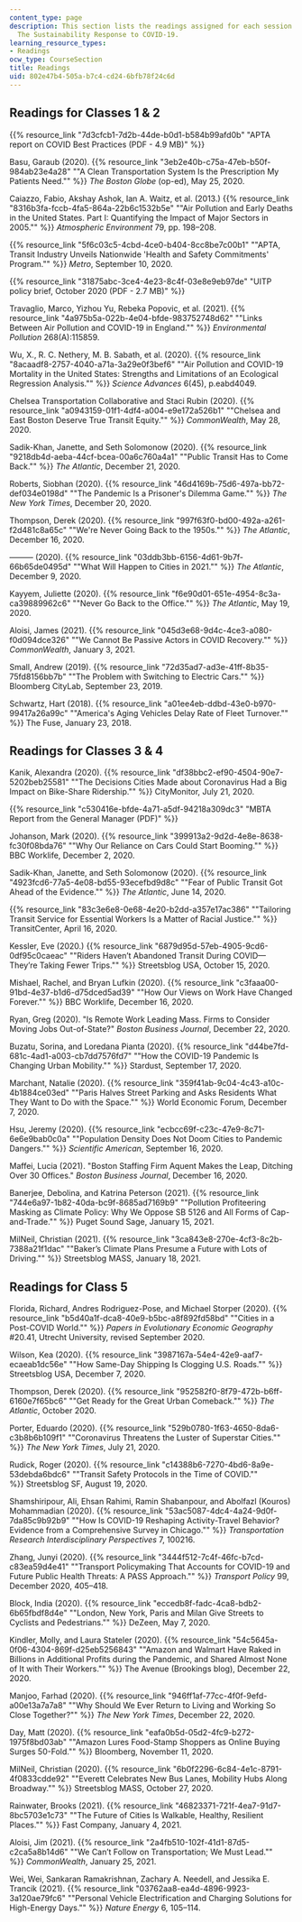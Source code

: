 ```yaml
---
content_type: page
description: This section lists the readings assigned for each session of 11.S955
  The Sustainability Response to COVID-19.
learning_resource_types:
- Readings
ocw_type: CourseSection
title: Readings
uid: 802e47b4-505a-b7c4-cd24-6bfb78f24c6d
---
```


Readings for Classes 1 & 2
--------------------------

{{% resource_link "7d3cfcb1-7d2b-44de-b0d1-b584b99afd0b" "APTA report on COVID Best Practices (PDF - 4.9 MB)" %}} 

Basu, Garaub (2020). {{% resource_link "3eb2e40b-c75a-47eb-b50f-984ab23e4a28" "\"A Clean Transportation System Is the Prescription My Patients Need.\"" %}} _The Boston Globe_ (op-ed), May 25, 2020.

Caiazzo, Fabio, Akshay Ashok, Ian A. Waitz, et al. (2013.) {{% resource_link "8316b3fa-fccb-4fa5-864a-22b6c1532b5e" "\"Air Pollution and Early Deaths in the United States. Part I: Quantifying the Impact of Major Sectors in 2005.\"" %}} _Atmospheric Environment_ 79, pp. 198–208.

{{% resource_link "5f6c03c5-4cbd-4ce0-b404-8cc8be7c00b1" "\"APTA, Transit Industry Unveils Nationwide 'Health and Safety Commitments' Program.\"" %}} _Metro_, September 10, 2020.

{{% resource_link "31875abc-3ce4-4e23-8c4f-03e8e9eb97de" "UITP policy brief, October 2020 (PDF - 2.7 MB)" %}}

Travaglio, Marco, Yizhou Yu, Rebeka Popovic, et al. (2021). {{% resource_link "4a975b5a-022b-4e04-bfde-983752748d62" "\"Links Between Air Pollution and COVID-19 in England.\"" %}} _Environmental Pollution_ 268(A):115859. 

Wu, X., R. C. Nethery, M. B. Sabath, et al. (2020). {{% resource_link "8acaadf8-2757-4040-a71a-3a29e0f3bef6" "\"Air Pollution and COVID-19 Mortality in the United States: Strengths and Limitations of an Ecological Regression Analysis.\"" %}} _Science Advances_ 6(45), p.eabd4049.

Chelsea Transportation Collaborative and Staci Rubin (2020). {{% resource_link "a0943159-01f1-4df4-a004-e9e172a526b1" "\"Chelsea and East Boston Deserve True Transit Equity.\"" %}} _CommonWealth_, May 28, 2020.

Sadik-Khan, Janette, and Seth Solomonow (2020). {{% resource_link "9218db4d-aeba-44cf-bcea-00a6c760a4a1" "\"Public Transit Has to Come Back.\"" %}} _The Atlantic_, December 21, 2020.

Roberts, Siobhan (2020). {{% resource_link "46d4169b-75d6-497a-bb72-def034e0198d" "\"The Pandemic Is a Prisoner's Dilemma Game.\"" %}} _The New York Times_, December 20, 2020.

Thompson, Derek (2020). {{% resource_link "997f63f0-bd00-492a-a261-f2d481c8a65c" "\"We're Never Going Back to the 1950s.\"" %}} _The Atlantic_, December 16, 2020.

——— (2020). {{% resource_link "03ddb3bb-6156-4d61-9b7f-66b65de0495d" "\"What Will Happen to Cities in 2021.\"" %}} _The Atlantic_, December 9, 2020.

Kayyem, Juliette (2020). {{% resource_link "f6e90d01-651e-4954-8c3a-ca39889962c6" "\"Never Go Back to the Office.\"" %}} _The Atlantic_, May 19, 2020.

Aloisi, James (2021). {{% resource_link "045d3e68-9d4c-4ce3-a080-f0d094dce326" "\"We Cannot Be Passive Actors in COVID Recovery.\"" %}} _CommonWealth_, January 3, 2021.

Small, Andrew (2019). {{% resource_link "72d35ad7-ad3e-41ff-8b35-75fd8156bb7b" "\"The Problem with Switching to Electric Cars.\"" %}} Bloomberg CityLab, September 23, 2019.

Schwartz, Hart (2018). {{% resource_link "a01ee4eb-ddbd-43e0-b970-99417a26a99c" "\"America's Aging Vehicles Delay Rate of Fleet Turnover.\"" %}} The Fuse, January 23, 2018.

Readings for Classes 3 & 4
--------------------------

Kanik, Alexandra (2020). {{% resource_link "df38bbc2-ef90-4504-90e7-5202beb25581" "\"The Decisions Cities Made about Coronavirus Had a Big Impact on Bike-Share Ridership.\"" %}} CityMonitor, July 21, 2020.

{{% resource_link "c530416e-bfde-4a71-a5df-94218a309dc3" "MBTA Report from the General Manager (PDF)" %}}

Johanson, Mark (2020). {{% resource_link "399913a2-9d2d-4e8e-8638-fc30f08bda76" "\"Why Our Reliance on Cars Could Start Booming.\"" %}} BBC Worklife, December 2, 2020.

Sadik-Khan, Janette, and Seth Solomonow (2020). {{% resource_link "4923fcd6-77a5-4e08-bd55-93ecefbd9d8c" "\"Fear of Public Transit Got Ahead of the Evidence.\"" %}} _The Atlantic_, June 14, 2020.

{{% resource_link "83c3e6e8-0e68-4e20-b2dd-a357e17ac386" "\"Tailoring Transit Service for Essential Workers Is a Matter of Racial Justice.\"" %}} TransitCenter, April 16, 2020.

Kessler, Eve (2020.) {{% resource_link "6879d95d-57eb-4905-9cd6-0df95c0caeac" "\"Riders Haven’t Abandoned Transit During COVID—They’re Taking Fewer Trips.\"" %}} Streetsblog USA, October 15, 2020.

Mishael, Rachel, and Bryan Lufkin (2020). {{% resource_link "c3faaa00-91bd-4e37-b1d6-d75dced5ad39" "\"How Our Views on Work Have Changed Forever.\"" %}} BBC Worklife, December 16, 2020.

Ryan, Greg (2020). "Is Remote Work Leading Mass. Firms to Consider Moving Jobs Out-of-State?" _Boston Business Journal_, December 22, 2020.

Buzatu, Sorina, and Loredana Pianta (2020). {{% resource_link "d44be7fd-681c-4ad1-a003-cb7dd7576fd7" "\"How the COVID-19 Pandemic Is Changing Urban Mobility.\"" %}} Stardust, September 17, 2020.

Marchant, Natalie (2020). {{% resource_link "359f41ab-9c04-4c43-a10c-4b1884ce03ed" "\"Paris Halves Street Parking and Asks Residents What They Want to Do with the Space.\"" %}} World Economic Forum, December 7, 2020.

Hsu, Jeremy (2020). {{% resource_link "ecbcc69f-c23c-47e9-8c71-6e6e9bab0c0a" "\"Population Density Does Not Doom Cities to Pandemic Dangers.\"" %}} _Scientific American_, September 16, 2020.

Maffei, Lucia (2021). "Boston Staffing Firm Aquent Makes the Leap, Ditching Over 30 Offices." _Boston Business Journal_, December 16, 2020.

Banerjee, Debolina, and Katrina Peterson (2021). {{% resource_link "744e6a97-1b82-40da-bc9f-8685ad7169b9" "\"Pollution Profiteering Masking as Climate Policy: Why We Oppose SB 5126 and All Forms of Cap-and-Trade.\"" %}} Puget Sound Sage, January 15, 2021.

MilNeil, Christian (2021). {{% resource_link "3ca843e8-270e-4cf3-8c2b-7388a21f1dac" "\"Baker’s Climate Plans Presume a Future with Lots of Driving.\"" %}} Streetsblog MASS, January 18, 2021.

Readings for Class 5
--------------------

Florida, Richard, Andres Rodriguez-Pose, and Michael Storper (2020). {{% resource_link "b5d40a1f-dca8-40e9-b5bc-a8f892fd58bd" "\"Cities in a Post-COVID World.\"" %}} _Papers in Evolutionary Economic Geography_ #20.41, Utrecht University, revised September 2020.

Wilson, Kea (2020). {{% resource_link "3987167a-54e4-42e9-aaf7-ecaeab1dc56e" "\"How Same-Day Shipping Is Clogging U.S. Roads.\"" %}} Streetsblog USA, December 7, 2020.

Thompson, Derek (2020). {{% resource_link "952582f0-8f79-472b-b6ff-6160e7f65bc6" "\"Get Ready for the Great Urban Comeback.\"" %}} _The Atlantic_, October 2020.

Porter, Eduardo (2020). {{% resource_link "529b0780-1f63-4650-8da6-c3b8b6b109f1" "\"Coronavirus Threatens the Luster of Superstar Cities.\"" %}} _The New York Times_, July 21, 2020.

Rudick, Roger (2020). {{% resource_link "c14388b6-7270-4bd6-8a9e-53debda6bdc6" "\"Transit Safety Protocols in the Time of COVID.\"" %}} Streetsblog SF, August 19, 2020.

Shamshiripour, Ali, Ehsan Rahimi, Ramin Shabanpour, and Abolfazl (Kouros) Mohammadian (2020). {{% resource_link "53ac5087-4dc4-4a24-9d0f-7da85c9b92b9" "\"How Is COVID-19 Reshaping Activity-Travel Behavior? Evidence from a Comprehensive Survey in Chicago.\"" %}} _Transportation Research Interdisciplinary Perspectives_ 7, 100216.

Zhang, Junyi (2020). {{% resource_link "3444f512-7c4f-46fc-b7cd-c83ea59d4e41" "\"Transport Policymaking That Accounts for COVID-19 and Future Public Health Threats: A PASS Approach.\"" %}} _Transport Policy_ 99, December 2020, 405–418.

Block, India (2020). {{% resource_link "eccedb8f-fadc-4ca8-bdb2-6b65fbdf8d4e" "\"London, New York, Paris and Milan Give Streets to Cyclists and Pedestrians.\"" %}} DeZeen, May 7, 2020.

Kindler, Molly, and Laura Stateler (2020). {{% resource_link "54c5645a-0f06-4304-869f-d25eb5256843" "\"Amazon and Walmart Have Raked in Billions in Additional Profits during the Pandemic, and Shared Almost None of It with Their Workers.\"" %}} The Avenue (Brookings blog), December 22, 2020.

Manjoo, Farhad (2020). {{% resource_link "946ff1af-77cc-4f0f-9efd-a00e13a7a7a8" "\"Why Should We Ever Return to Living and Working So Close Together?\"" %}} _The New York Times_, December 22, 2020.

Day, Matt (2020). {{% resource_link "eafa0b5d-05d2-4fc9-b272-1975f8bd03ab" "\"Amazon Lures Food-Stamp Shoppers as Online Buying Surges 50-Fold.\"" %}} Bloomberg, November 11, 2020.

MilNeil, Christian (2020). {{% resource_link "6b0f2296-6c84-4e1c-8791-4f0833cdde92" "\"Everett Celebrates New Bus Lanes, Mobility Hubs Along Broadway.\"" %}} Streetsblog MASS, October 27, 2020.

Rainwater, Brooks (2021). {{% resource_link "46823371-721f-4ea7-91d7-8bc5703e1c73" "\"The Future of Cities Is Walkable, Healthy, Resilient Places.\"" %}} Fast Company, January 4, 2021.

Aloisi, Jim (2021). {{% resource_link "2a4fb510-102f-41d1-87d5-c2ca5a8b14d6" "\"We Can’t Follow on Transportation; We Must Lead.\"" %}} _CommonWealth_, January 25, 2021.

Wei, Wei, Sankaran Ramakrishnan, Zachary A. Needell, and Jessika E. Trancik (2021). {{% resource_link "03762aa8-ea4d-4896-9923-3a120ae79fc6" "\"Personal Vehicle Electrification and Charging Solutions for High-Energy Days.\"" %}} _Nature Energy_ 6, 105–114.